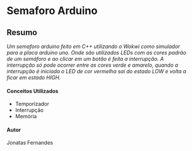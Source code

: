 # Semaforo Arduino

## Resumo

*Um semaforo arduino feito em C++ utilizando o Wokwi como simulador para a placa arduino uno. Onde são utilizados LEDs com as cores padrão de um semáforo e ao clicar em um botão é feita a interrupção. A interrupção só pode ocorrer entre as cores verde e amarelo, quando a interrupção é iniciada o LED de cor vermelha sai do estado LOW e volta a ficar em estado HIGH.*

#### Conceitos Utilizados

- Temporizador
- Interrupção
- Memória

#### Autor

Jonatas Fernandes
